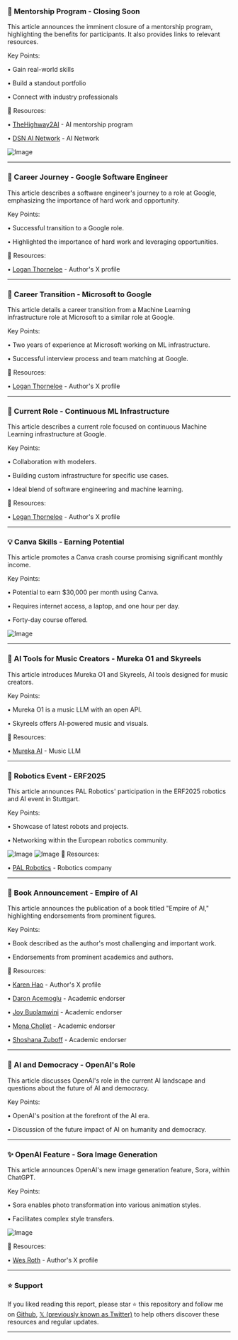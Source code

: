 ### 🚀 Mentorship Program - Closing Soon

This article announces the imminent closure of a mentorship program, highlighting the benefits for participants.  It also provides links to relevant resources.

Key Points:

• Gain real-world skills

• Build a standout portfolio


• Connect with industry professionals


🔗 Resources:

• [TheHighway2AI](https://x.com/TheHighway2AI) - AI mentorship program

• [DSN AI Network](https://x.com/dsn_ai_network) - AI Network

![Image](https://pbs.twimg.com/media/Gm9hufMXkAA-0Ta?format=jpg&name=small)


---
### 🤖 Career Journey - Google Software Engineer

This article describes a software engineer's journey to a role at Google, emphasizing the importance of hard work and opportunity.

Key Points:

•  Successful transition to a Google role.

• Highlighted the importance of hard work and leveraging opportunities.


🔗 Resources:

• [Logan Thorneloe](https://x.com/loganthorneloe) - Author's X profile


---
### 🤖 Career Transition - Microsoft to Google

This article details a career transition from a Machine Learning infrastructure role at Microsoft to a similar role at Google.


Key Points:

• Two years of experience at Microsoft working on ML infrastructure.

• Successful interview process and team matching at Google.


🔗 Resources:

• [Logan Thorneloe](https://x.com/loganthorneloe) - Author's X profile


---
### 🤖 Current Role - Continuous ML Infrastructure

This article describes a current role focused on continuous Machine Learning infrastructure at Google.

Key Points:

• Collaboration with modelers.

• Building custom infrastructure for specific use cases.


• Ideal blend of software engineering and machine learning.


🔗 Resources:

• [Logan Thorneloe](https://x.com/loganthorneloe) - Author's X profile


---
### 💡 Canva Skills - Earning Potential

This article promotes a Canva crash course promising significant monthly income.


Key Points:

• Potential to earn $30,000 per month using Canva.

• Requires internet access, a laptop, and one hour per day.


• Forty-day course offered.


![Image](https://pbs.twimg.com/media/Gm8_KCZbAAAxGUm?format=jpg&name=small)


---
### 🚀 AI Tools for Music Creators - Mureka O1 and Skyreels

This article introduces Mureka O1 and Skyreels, AI tools designed for music creators.

Key Points:

• Mureka O1 is a music LLM with an open API.

• Skyreels offers AI-powered music and visuals.



🔗 Resources:

• [Mureka AI](https://mureka.ai) - Music LLM


---
### 🤖 Robotics Event - ERF2025

This article announces PAL Robotics' participation in the ERF2025 robotics and AI event in Stuttgart.

Key Points:

• Showcase of latest robots and projects.

• Networking within the European robotics community.



![Image](https://pbs.twimg.com/media/Gm9na_EWAAETyJl?format=jpg&name=900x900)
![Image](https://pbs.twimg.com/media/Gm9na_RXIAAJimH?format=jpg&name=small)
🔗 Resources:

• [PAL Robotics](https://x.com/PALRobotics) - Robotics company


---
### 🤖 Book Announcement - Empire of AI

This article announces the publication of a book titled "Empire of AI," highlighting endorsements from prominent figures.

Key Points:

• Book described as the author's most challenging and important work.


• Endorsements from prominent academics and authors.


🔗 Resources:

• [Karen Hao](https://x.com/_KarenHao) - Author's X profile

• [Daron Acemoglu](https://x.com/DAcemogluMIT) -  Academic endorser

• [Joy Buolamwini](https://x.com/jovialjoy) - Academic endorser

• [Mona Chollet](https://x.com/Moonalice) - Academic endorser

• [Shoshana Zuboff](https://x.com/shoshanazuboff) - Academic endorser


---
### 🤖 AI and Democracy - OpenAI's Role

This article discusses OpenAI's role in the current AI landscape and questions about the future of AI and democracy.

Key Points:

• OpenAI's position at the forefront of the AI era.

• Discussion of the future impact of AI on humanity and democracy.



---
### ✨ OpenAI Feature - Sora Image Generation

This article announces OpenAI's new image generation feature, Sora, within ChatGPT.

Key Points:

• Sora enables photo transformation into various animation styles.

• Facilitates complex style transfers.



![Image](https://pbs.twimg.com/media/Gm9e8caaoAA0x_v?format=jpg&name=900x900)

🔗 Resources:

• [Wes Roth](https://x.com/WesRothMoney) - Author's X profile


---

### ⭐️ Support

If you liked reading this report, please star ⭐️ this repository and follow me on [Github](https://github.com/Drix10), [𝕏 (previously known as Twitter)](https://x.com/DRIX_10_) to help others discover these resources and regular updates.

---